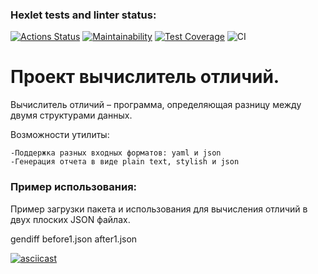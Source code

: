### Hexlet tests and linter status:
[![Actions Status](https://github.com/1NQ457/php-project-lvl2/workflows/hexlet-check/badge.svg)](https://github.com/1NQ457/php-project-lvl2/actions)
[![Maintainability](https://api.codeclimate.com/v1/badges/dfdc02cda98ddbd6367d/maintainability)](https://codeclimate.com/github/1NQ457/php-project-lvl2/maintainability)
[![Test Coverage](https://api.codeclimate.com/v1/badges/dfdc02cda98ddbd6367d/test_coverage)](https://codeclimate.com/github/1NQ457/php-project-lvl2/test_coverage)
![CI](https://github.com/1NQ457/php-project-lvl2/workflows/CI/badge.svg)

# Проект вычислитель отличий.

Вычислитель отличий – программа, определяющая разницу между двумя структурами данных.

Возможности утилиты:

    -Поддержка разных входных форматов: yaml и json
    -Генерация отчета в виде plain text, stylish и json

### Пример использования:

Пример загрузки пакета и использования для вычисления отличий в двух плоских JSON файлах.

gendiff before1.json after1.json

[![asciicast](https://asciinema.org/a/rnbPyC4FsOJhDbwvwl3fuyLZL.svg)](https://asciinema.org/a/rnbPyC4FsOJhDbwvwl3fuyLZL)